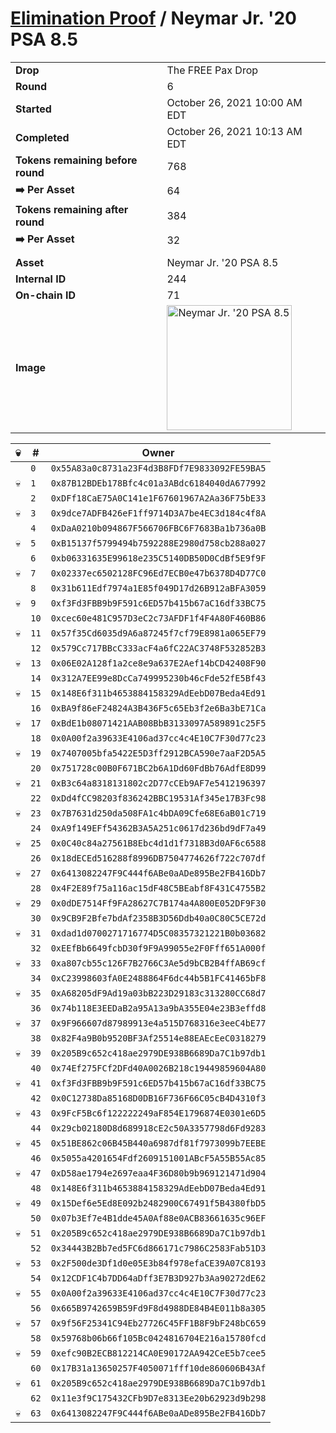 # [Elimination Proof](./readme.md) / Neymar Jr. &#039;20 PSA 8.5

|||
|---|---|
| **Drop** | The FREE Pax Drop |
| **Round** | 6 |
| **Started** | October 26, 2021 10:00 AM EDT |
| **Completed** | October 26, 2021 10:13 AM EDT |
| **Tokens remaining before round** | 768 |
| **➡️ Per Asset** | 64 |
| **Tokens remaining after round** | 384 |
| **➡️ Per Asset** | 32 |
| | |
| **Asset** | Neymar Jr. &#039;20 PSA 8.5 |
| **Internal ID** | 244 |
| **On-chain ID** | 71 |
| **Image** | <img src="https://tcdn.blokpax.com/94aa4804-2e44-48ea-870e-8fd9c7e5d8a8/7c9425316b204ce557f25914643a8a5e0e2bb116e3ce2d6ceb584fc4d2d280ce.jpg" height="200" alt="Neymar Jr. &#039;20 PSA 8.5" /> |


| 💀 | # | Owner |
| --- | --- | --- |
|  | `0` | `0x55A83a0c8731a23F4d3B8FDf7E9833092FE59BA5` |
| 💀 | `1` | `0x87B12BDEb178Bfc4c01a3ABdc6184040dA677992` |
|  | `2` | `0xDFf18CaE75A0C141e1F67601967A2Aa36F75bE33` |
| 💀 | `3` | `0x9dce7ADFB426eF1ff9714D3A7be4EC3d184c4f8A` |
|  | `4` | `0xDaA0210b094867F566706FBC6F7683Ba1b736a0B` |
| 💀 | `5` | `0xB15137f5799494b7592288E2980d758cb288a027` |
|  | `6` | `0xb06331635E99618e235C5140DB50D0CdBf5E9f9F` |
| 💀 | `7` | `0x02337ec6502128FC96Ed7ECB0e47b6378D4D77C0` |
|  | `8` | `0x31b611Edf7974a1E85f049D17d26B912aBFA3059` |
| 💀 | `9` | `0xf3Fd3FBB9b9F591c6ED57b415b67aC16df33BC75` |
|  | `10` | `0xcec60e481C957D3eC2c73AFDF1f4F4A80F460B86` |
| 💀 | `11` | `0x57f35Cd6035d9A6a87245f7cf79E8981a065EF79` |
|  | `12` | `0x579Cc717BBcC333acF4a6fC22AC3748F532852B3` |
| 💀 | `13` | `0x06E02A128f1a2ce8e9a637E2Aef14bCD42408F90` |
|  | `14` | `0x312A7EE99e8DcCa749995230b46cFde52fE5Bf43` |
| 💀 | `15` | `0x148E6f311b4653884158329AdEebD07Beda4Ed91` |
|  | `16` | `0xBA9f86eF24824A3B436F5c65Eb3f2e6Ba3bE71Ca` |
| 💀 | `17` | `0xBdE1b08071421AAB08BbB3133097A589891c25F5` |
|  | `18` | `0x0A00f2a39633E4106ad37cc4c4E10C7F30d77c23` |
| 💀 | `19` | `0x7407005bfa5422E5D3ff2912BCA590e7aaF2D5A5` |
|  | `20` | `0x751728c00B0F671BC2b6A1Dd60FdBb76AdfE8D99` |
| 💀 | `21` | `0xB3c64a8318131802c2D77cCEb9AF7e5412196397` |
|  | `22` | `0xDd4fCC98203f836242BBC19531Af345e17B3Fc98` |
| 💀 | `23` | `0x7B7631d250da508FA1c4bDA09Cfe68E6aB01c719` |
|  | `24` | `0xA9f149EFf54362B3A5A251c0617d236bd9dF7a49` |
| 💀 | `25` | `0x0C40c84a27561B8Ebc4d1d1f7318B3d0AF6c6588` |
|  | `26` | `0x18dECEd516288f8996DB7504774626f722c707df` |
| 💀 | `27` | `0x6413082247F9C444f6ABe0aADe895Be2FB416Db7` |
|  | `28` | `0x4F2E89f75a116ac15dF48C5BEabf8F431C4755B2` |
| 💀 | `29` | `0x0dDE7514Ff9FA28627C7B174a4A800E052DF9F30` |
|  | `30` | `0x9CB9F2Bfe7bdAf2358B3D56Ddb40a0C80C5CE72d` |
| 💀 | `31` | `0xdad1d0700271716774D5C08357321221B0b03682` |
|  | `32` | `0xEEfBb6649fcbD30f9F9A99055e2F0Fff651A000f` |
| 💀 | `33` | `0xa807cb55c126F7B2766C3Ae5d9bCB2B4ffAB69cf` |
|  | `34` | `0xC23998603fA0E2488864F6dc44b5B1FC41465bF8` |
| 💀 | `35` | `0xA68205dF9Ad19a03bB223D29183c313280CC68d7` |
|  | `36` | `0x74b118E3EEDaB2a95A13a9bA355E04e23B3effd8` |
| 💀 | `37` | `0x9F966607d87989913e4a515D768316e3eeC4bE77` |
|  | `38` | `0x82F4a9B0b9520BF3Af25514e88EAEcEeC0318279` |
| 💀 | `39` | `0x205B9c652c418ae2979DE938B6689Da7C1b97db1` |
|  | `40` | `0x74Ef275FCf2DFd40A0026B218c19449859604A80` |
| 💀 | `41` | `0xf3Fd3FBB9b9F591c6ED57b415b67aC16df33BC75` |
|  | `42` | `0x0C12738Da85168D0DB16F736F66C05cB4D4310f3` |
| 💀 | `43` | `0x9FcF5Bc6f122222249aF854E1796874E0301e6D5` |
|  | `44` | `0x29cb02180D8d689918cE2c50A3357798d6Fd9283` |
| 💀 | `45` | `0x51BE862c06B45B440a6987df81f7973099b7EEBE` |
|  | `46` | `0x5055a4201654Fdf2609151001ABcF5A55B55Ac85` |
| 💀 | `47` | `0xD58ae1794e2697eaa4F36D80b9b969121471d904` |
|  | `48` | `0x148E6f311b4653884158329AdEebD07Beda4Ed91` |
| 💀 | `49` | `0x15Def6e5Ed8E092b2482900C67491f5B4380fbD5` |
|  | `50` | `0x07b3Ef7e4B1dde45A0Af88e0ACB83661635c96EF` |
| 💀 | `51` | `0x205B9c652c418ae2979DE938B6689Da7C1b97db1` |
|  | `52` | `0x34443B2Bb7ed5FC6d866171c7986C2583Fab51D3` |
| 💀 | `53` | `0x2F500de3Df1d0e05E3b84f978efaCE39A07C8193` |
|  | `54` | `0x12CDF1C4b7DD64aDff3E7B3D927b3Aa90272dE62` |
| 💀 | `55` | `0x0A00f2a39633E4106ad37cc4c4E10C7F30d77c23` |
|  | `56` | `0x665B9742659B59Fd9F8d4988DE84B4E011b8a305` |
| 💀 | `57` | `0x9f56F25341C94Eb27726C45FF1B8F9bF248bC659` |
|  | `58` | `0x59768b06b66f105Bc0424816704E216a15780fcd` |
| 💀 | `59` | `0xefc90B2ECB812214CA0E90172AA942CeE5b7cee5` |
|  | `60` | `0x17B31a13650257F4050071fff10de860606B43Af` |
| 💀 | `61` | `0x205B9c652c418ae2979DE938B6689Da7C1b97db1` |
|  | `62` | `0x11e3f9C175432CFb9D7e8313Ee20b62923d9b298` |
| 💀 | `63` | `0x6413082247F9C444f6ABe0aADe895Be2FB416Db7` |
